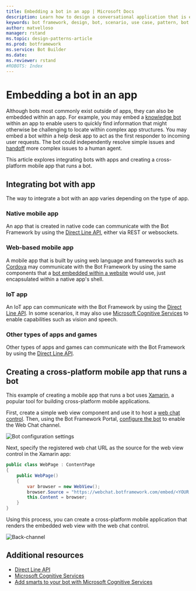 ```yaml
---
title: Embedding a bot in an app | Microsoft Docs
description: Learn how to design a conversational application that is embedded within an app.
keywords: bot framework, design, bot, scenario, use case, pattern, bot in app, bot embedded in app
author: matvelloso
manager: rstand
ms.topic: design-patterns-article
ms.prod: botframework
ms.service: Bot Builder
ms.date:
ms.reviewer: rstand
#ROBOTS: Index
---
```

# Embedding a bot in an app

Although bots most commonly exist outside of apps, they can also be embedded within an app. 
For example, you may embed a [knowledge bot](~/design/patterns-knowledge-base.md) within an app 
to enable users to quickly find information that might otherwise be challenging to locate within complex app structures. 
You may embed a bot within a help desk app to act as the first responder to incoming user requests. 
The bot could independently resolve simple issues and [handoff](~/design/patterns-human-handoff.md) more complex issues to a human agent. 

This article explores integrating bots with apps and creating a cross-platform mobile app that runs a bot. 

## Integrating bot with app

The way to integrate a bot with an app varies depending on the type of app. 

### Native mobile app
An app that is created in native code can communicate with the Bot Framework by using 
the [Direct Line API](https://docs.botframework.com/en-us/restapi/DirectLine3/#navtitle), 
either via REST or websockets.

### Web-based mobile app
A mobile app that is built by using web language and frameworks such as <a href="https://cordova.apache.org/" target="_blank">Cordova</a> 
may communicate with the Bot Framework by using the same components that a 
[bot embedded within a website](~/design/patterns-bot-in-website.md) would use, 
just encapsulated within a native app's shell.

### IoT app
An IoT app can communicate with the Bot Framework by using 
the [Direct Line API](https://docs.botframework.com/en-us/restapi/DirectLine3/#navtitle). 
In some scenarios, it may also use <a href="https://www.microsoft.com/cognitive-services/" target="_blank">Microsoft Cognitive Services</a> 
to enable capabilities such as vision and speech.

### Other types of apps and games
Other types of apps and games can communicate with the Bot Framework by using 
the [Direct Line API](https://docs.botframework.com/en-us/restapi/DirectLine3/#navtitle). 

## Creating a cross-platform mobile app that runs a bot

This example of creating a mobile app that runs a bot uses <a href="https://www.xamarin.com/" target="_blank">Xamarin</a>, a popular tool 
for building cross-platform mobile applications. 

First, create a simple web view component and use it to host a 
<a href="https://github.com/Microsoft/BotFramework-WebChat" target="_blank">web chat control</a>. 
Then, using the Bot Framework Portal, [configure the bot](~/portal-configure-channels.md) to 
enable the Web Chat channel. 

![Bot configuration settings](~/media/designing-bots/patterns/webchat-channel.png)

Next, specify the registered web chat URL as the source for the web view control in the Xamarin app:

```cs
public class WebPage : ContentPage
{
	public WebPage()
	{
		var browser = new WebView();
		browser.Source = "https://webchat.botframework.com/embed/<YOUR SECRET KEY HERE>";
		this.Content = browser;
	}
}
```

Using this process, you can create a cross-platform mobile application 
that renders the embedded web view with the web chat control.

![Back-channel](~/media/designing-bots/patterns/xamarin-apps.png)

## Additional resources

- <a href="https://docs.botframework.com/en-us/restapi/DirectLine3/#navtitle" target="_blank">Direct Line API</a>
- <a href="https://www.microsoft.com/cognitive-services/" target="_blank">Microsoft Cognitive Services</a>
- [Add smarts to your bot with Microsoft Cognitive Services](~/intelligent-bots.md)

<!--
This article covered ways to integrate bots with apps and 
explored the process of creating a cross-platform mobile app that runs a bot.
To see the complete sample code (and step-by-step implementation guidance) for the example discussed above, 
review the following resources: 

> [!NOTE]
> To do: Add links to the code sample (and readme) that Mat refers to.-->
 